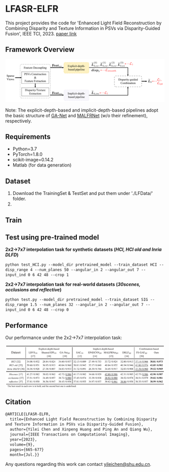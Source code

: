 # LFASR-ELFR
This project provides the code for 'Enhanced Light Field Reconstruction by Combining Disparity and Texture Information in PSVs via Disparity-Guided Fusion', IEEE TCI, 2023. [paper link](https://ieeexplore.ieee.org/document/10158790)

## Framework Overview
<div align=center>
<img src="https://github.com/GilbertRC/LFASR-ELFR/blob/main/Figs/Framework.png">
</div>

Note: The explicit-depth-based and implicit-depth-based pipelines adopt the basic structure of [GA-Net](https://github.com/jingjin25/LFASR-geometry) and [MALFRNet](https://ieeexplore.ieee.org/document/9258385) (w/o their refinement), respectively.

## Requirements
- Python=3.7  
- PyTorch=1.8.0  
- scikit-image=0.14.2
- Matlab (for data generation)

## Dataset
1. Download the TrainingSet & TestSet and put them under './LFData/' folder.
2. 

## Train

## Test using pre-trained model
**2x2&rarr;7x7 interpolation task for synthetic datasets (*HCI, HCI old and Inria DLFD*)**
```
python test_HCI.py --model_dir pretrained_model --train_dataset HCI --disp_range 4 --num_planes 50 --angular_in 2 --angular_out 7 --input_ind 0 6 42 48 --crop 1
```
**2x2&rarr;7x7 interpolation task for real-world datasets (*30scenes, occlusions and reflective*)**
```
python test.py --model_dir pretrained_model --train_dataset SIG --disp_range 1.5 --num_planes 32 --angular_in 2 --angular_out 7 --input_ind 0 6 42 48 --crop 0
```

## Performance
Our performance under the 2x2&rarr;7x7 interpolation task:
<div align=center>
  <img src="https://github.com/GilbertRC/LFASR-ELFR/blob/main/Figs/Table1.png">
</div>

## Citation
```
@ARTICLE{LFASR-ELFR,  
  title={Enhanced Light Field Reconstruction by Combining Disparity and Texture Information in PSVs via Disparity-Guided Fusion},
  author={Yilei Chen and Xinpeng Huang and Ping An and Qiang Wu},
  journal={IEEE Transactions on Computational Imaging},
  year={2023},
  volume={9},
  pages={665-677}
  month={Jul.}}            
```

Any questions regarding this work can contact yileichen@shu.edu.cn.
